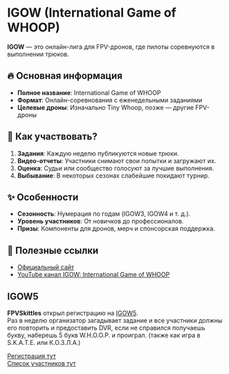 # IGOW (International Game of WHOOP)  

**IGOW** — это онлайн-лига для FPV-дронов, где пилоты соревнуются в выполнении трюков.  

## 🔥 Основная информация  
- **Полное название**: International Game of WHOOP  
- **Формат**: Онлайн-соревнования с еженедельными заданиями  
- **Целевые дроны**: Изначально Tiny Whoop, позже — другие FPV-дроны  

## 🎯 Как участвовать?  
1. **Задания**: Каждую неделю публикуются новые трюки.  
2. **Видео-отчеты**: Участники снимают свои попытки и загружают их.  
3. **Оценка**: Судьи или сообщество голосуют за лучшие выполнения.  
4. **Выбывание**: В некоторых сезонах слабейшие покидают турнир.  

## ✨ Особенности  
- **Сезонность**: Нумерация по годам (IGOW3, IGOW4 и т. д.).  
- **Уровень участников**: От новичков до профессионалов.  
- **Призы**: Компоненты для дронов, мерч и спонсорская поддержка.  

## 🔗 Полезные ссылки  
- [Официальный сайт](https://www.internationalgameofwhoop.com/)
- [YouTube канал IGOW: International Game of WHOOP](https://www.youtube.com/@FPVSkittles/)

## IGOW5
**FPVSkittles** открыл регистрацию на [IGOW5](https://www.internationalgameofwhoop.com/).  
Раз в неделю организатор загадывает задание и все участники должны его повторить и предоставить DVR, если не справился получаешь букву, наберешь 5 букв W.H.O.O.P. и проиграл. (также как игра в S.K.A.T.E. или К.О.З.Л.А.)

[Регистрация тут](https://docs.google.com/forms/d/e/1FAIpQLSdYRaHYyD5K8a4agzNA4DkbpwWwu-vnOILIGNzA_ekEvV13Ug/viewform)  
[Список участников тут](https://bit.ly/IGOW5Players)
